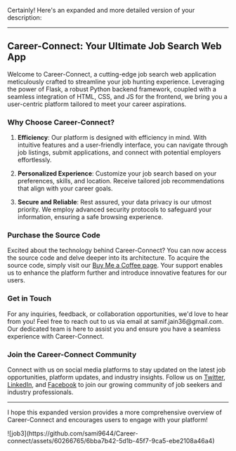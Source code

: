 <div class="markdown prose w-full break-words dark:prose-invert dark"><p>Certainly! Here's an expanded and more detailed version of your description:</p><hr><h2>Career-Connect: Your Ultimate Job Search Web App</h2><p>Welcome to Career-Connect, a cutting-edge job search web application meticulously crafted to streamline your job hunting experience. Leveraging the power of Flask, a robust Python backend framework, coupled with a seamless integration of HTML, CSS, and JS for the frontend, we bring you a user-centric platform tailored to meet your career aspirations.</p><h3>Why Choose Career-Connect?</h3><ol><li><p><strong>Efficiency</strong>: Our platform is designed with efficiency in mind. With intuitive features and a user-friendly interface, you can navigate through job listings, submit applications, and connect with potential employers effortlessly.</p></li><li><p><strong>Personalized Experience</strong>: Customize your job search based on your preferences, skills, and location. Receive tailored job recommendations that align with your career goals.</p></li><li><p><strong>Secure and Reliable</strong>: Rest assured, your data privacy is our utmost priority. We employ advanced security protocols to safeguard your information, ensuring a safe browsing experience.</p></li></ol><h3>Purchase the Source Code</h3><p>Excited about the technology behind Career-Connect? You can now access the source code and delve deeper into its architecture. To acquire the source code, simply visit our <a target="_new" href="https://www.buymeacoffee.com/samifjain3c/e/196231" previewlistener="true">Buy Me a Coffee page</a>. Your support enables us to enhance the platform further and introduce innovative features for our users.</p><h3>Get in Touch</h3><p>For any inquiries, feedback, or collaboration opportunities, we'd love to hear from you! Feel free to reach out to us via email at <a target="_new">samif.jain36@gmail.com</a>. Our dedicated team is here to assist you and ensure you have a seamless experience with Career-Connect.</p><h3>Join the Career-Connect Community</h3><p>Connect with us on social media platforms to stay updated on the latest job opportunities, platform updates, and industry insights. Follow us on <a target="_new" href="#">Twitter</a>, <a target="_new" href="#">LinkedIn</a>, and <a target="_new" href="#">Facebook</a> to join our growing community of job seekers and industry professionals.</p><hr><p>I hope this expanded version provides a more comprehensive overview of Career-Connect and encourages users to engage with your platform!</p></div>
![job3](https://github.com/sami9644/Career-connect/assets/60266765/6bba7b42-5d1b-45f7-9ca5-ebe2108a46a4)
